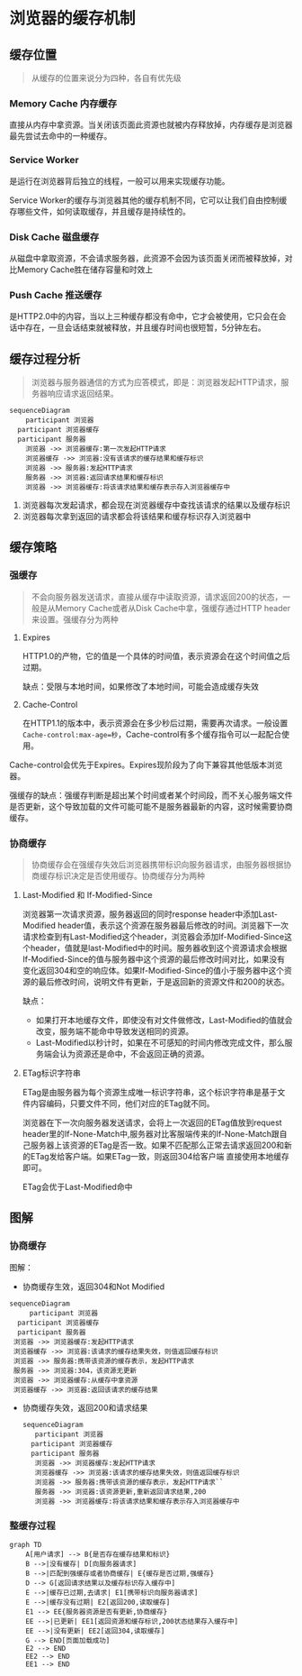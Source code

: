 # 浏览器的缓存机制

## 缓存位置

> 从缓存的位置来说分为四种，各自有优先级

### Memory Cache 内存缓存

直接从内存中拿资源。当关闭该页面此资源也就被内存释放掉，内存缓存是浏览器最先尝试去命中的一种缓存。

### Service Worker

是运行在浏览器背后独立的线程，一般可以用来实现缓存功能。

Service Worker的缓存与浏览器其他的缓存机制不同，它可以让我们自由控制缓存哪些文件，如何读取缓存，并且缓存是持续性的。

### Disk Cache 磁盘缓存

从磁盘中拿取资源，不会请求服务器，此资源不会因为该页面关闭而被释放掉，对比Memory Cache胜在储存容量和时效上

### Push Cache 推送缓存

是HTTP2.0中的内容，当以上三种缓存都没有命中，它才会被使用，它只会在会话中存在，一旦会话结束就被释放，并且缓存时间也很短暂，5分钟左右。

## 缓存过程分析

> 浏览器与服务器通信的方式为应答模式，即是：浏览器发起HTTP请求，服务器响应请求返回结果。

```mermaid
sequenceDiagram
 	participant 浏览器
  participant 浏览器缓存
  participant 服务器
	浏览器 ->> 浏览器缓存:第一次发起HTTP请求
	浏览器缓存 ->> 浏览器:没有该请求的缓存结果和缓存标识
	浏览器 ->> 服务器:发起HTTP请求
	服务器 ->> 浏览器:返回请求结果和缓存标识
	浏览器 ->> 浏览器缓存:将该请求结果和缓存表示存入浏览器缓存中
```

1. 浏览器每次发起请求，都会现在浏览器缓存中查找该请求的结果以及缓存标识
2. 浏览器每次拿到返回的请求都会将该结果和缓存标识存入浏览器中

## 缓存策略

### 强缓存

> 不会向服务器发送请求，直接从缓存中读取资源，请求返回200的状态，一般是从Memory Cache或者从Disk Cache中拿，强缓存通过HTTP header来设置。强缓存分为两种

1. Expires

   HTTP1.0的产物，它的值是一个具体的时间值，表示资源会在这个时间值之后过期。

   缺点：受限与本地时间，如果修改了本地时间，可能会造成缓存失效

2. Cache-Control

   在HTTP1.1的版本中，表示资源会在多少秒后过期，需要再次请求。一般设置`Cache-control:max-age=秒`，Cache-control有多个缓存指令可以一起配合使用。

Cache-control会优先于Expires。Expires现阶段为了向下兼容其他低版本浏览器。

强缓存的缺点：强缓存判断是超出某个时间或者某个时间段，而不关心服务端文件是否更新，这个导致加载的文件可能可能不是服务器最新的内容，这时候需要协商缓存。

### 协商缓存

> 协商缓存会在强缓存失效后浏览器携带标识向服务器请求，由服务器根据协商缓存标识决定是否使用缓存。协商缓存分为两种

1. Last-Modified 和 If-Modified-Since

   浏览器第一次请求资源，服务器返回的同时response header中添加Last-Modified header值，表示这个资源在服务器最后修改的时间。浏览器下一次请求检查到有Last-Modified这个header，浏览器会添加If-Modified-Since这个header，值就是last-Modified中的时间。服务器收到这个资源请求会根据If-Modified-Since的值与服务器中这个资源的最后修改时间对比，如果没有变化返回304和空的响应体。如果If-Modified-Since的值小于服务器中这个资源的最后修改时间，说明文件有更新，于是返回新的资源文件和200的状态。

   缺点：

   + 如果打开本地缓存文件，即使没有对文件做修改，Last-Modified的值就会改变，服务端不能命中导致发送相同的资源。
   + Last-Modified以秒计时，如果在不可感知的时间内修改完成文件，那么服务端会认为资源还是命中，不会返回正确的资源。
   
2. ETag标识字符串

   ETag是由服务器为每个资源生成唯一标识字符串，这个标识字符串是基于文件内容编码，只要文件不同，他们对应的ETag就不同。

   浏览器在下一次向服务器发送请求，会将上一次返回的ETag值放到request header里的If-None-Match中,服务器对比客服端传来的If-None-Match跟自己服务器上该资源的ETag是否一致。如果不匹配那么正常去请求返回200和新的ETag发给客户端。如果ETag一致，则返回304给客户端 直接使用本地缓存即可。
   
   ETag会优于Last-Modified命中
   
## 图解

### 协商缓存

   图解：

   + 协商缓存生效，返回304和Not Modified

   ```mermaid
   sequenceDiagram
    	participant 浏览器
     participant 浏览器缓存
     participant 服务器
   	浏览器 ->> 浏览器缓存:发起HTTP请求
   	浏览器缓存 ->> 浏览器:该请求的缓存结果失效，则值返回缓存标识
   	浏览器 ->> 服务器:携带该资源的缓存表示，发起HTTP请求
   	服务器 ->> 浏览器:304，该资源无更新
   	浏览器 ->> 浏览器缓存:从缓存中拿资源
   	浏览器缓存 ->> 浏览器:返回该请求的缓存结果
   ```

   + 协商缓存失效，返回200和请求结果

     ```mermaid
     sequenceDiagram
      	participant 浏览器
       participant 浏览器缓存
       participant 服务器
     	浏览器 ->> 浏览器缓存:发起HTTP请求
     	浏览器缓存 ->> 浏览器:该请求的缓存结果失效，则值返回缓存标识
     	浏览器 ->> 服务器:携带该资源的缓存表示，发起HTTP请求``	
     	服务器 ->> 浏览器:该资源更新,重新返回请求结果,200
     	浏览器 ->> 浏览器缓存:将该请求结果和缓存表示存入浏览器缓存中
     ```

### 整缓存过程

```mermaid
graph TD
	A[用户请求] --> B{是否存在缓存结果和标识}
	B -->|没有缓存| D[向服务器请求]
	B -->|匹配到强缓存或者协商缓存| E{缓存是否过期,强缓存}
	D --> G[返回请求结果以及缓存标识存入缓存中]
	E -->|缓存已过期,去请求| E1[携带标识向服务器请求]
	E -->|缓存没有过期| E2[返回200,读取缓存]
	E1 --> EE{服务器资源是否有更新,协商缓存}
	EE -->|已更新| EE1[返回资源和缓存标识,200状态结果存入缓存中]
	EE -->|没有更新| EE2[返回304,读取缓存]
	G --> END[页面加载成功]
	E2 --> END
	EE2 --> END
	EE1 --> END
```